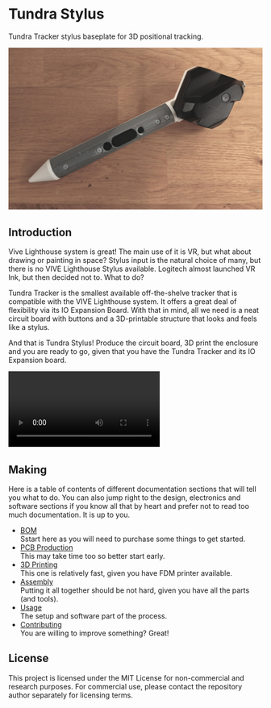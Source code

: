 # Tundra Stylus

Tundra Tracker stylus baseplate for 3D positional tracking.

![Stylus](media/stylus.jpg)


## Introduction

Vive Lighthouse system is great! The main use of it is VR, but what about drawing or painting in space? Stylus input is the natural choice of many, but there is no VIVE Lighthouse Stylus available. Logitech almost launched VR Ink, but then decided not to. What to do?

Tundra Tracker is the smallest available off-the-shelve tracker that is compatible with the VIVE Lighthouse system. It offers a great deal of flexibility via its IO Expansion Board. With that in mind, all we need is a neat circuit board with buttons and a 3D-printable structure that looks and feels like a stylus. 

And that is Tundra Stylus! Produce the circuit board, 3D print the enclosure and you are ready to go, given that you have the Tundra Tracker and its IO Expansion board.

![Hello Video](media/hello.mp4)


## Making

Here is a table of contents of different documentation sections that will tell you what to do. You can also jump right to the design, electronics and software sections if you know all that by heart and prefer not to read too much documentation. It is up to you.

- [BOM](docs/BOM.md)  
  Sstart here as you will need to purchase some things to get started.
- [PCB Production](docs/PCB_PRODUCTION.md)  
  This may take time too so better start early.
- [3D Printing](docs/3D_PRINTING.md)  
  This one is relatively fast, given you have FDM printer available.
- [Assembly](docs/ASSEMBLY.md)  
  Putting it all together should be not hard, given you have all the parts (and tools).
- [Usage](docs/USAGE.md)  
  The setup and software part of the process.
- [Contributing](docs/CONTRIBUTING.md)  
  You are willing to improve something? Great!


## License

This project is licensed under the MIT License for non-commercial and research purposes. For commercial use, please contact the repository author separately for licensing terms.



